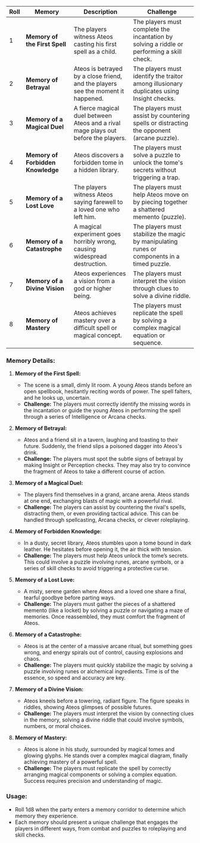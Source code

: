 | Roll | Memory                            | Description                                                                          | Challenge                                                                                   |
| ---- | --------------------------------- | ------------------------------------------------------------------------------------ | ------------------------------------------------------------------------------------------- |
| 1    | **Memory of the First Spell**     | The players witness Ateos casting his first spell as a child.                      | The players must complete the incantation by solving a riddle or performing a skill check.  |
| 2    | **Memory of Betrayal**            | Ateos is betrayed by a close friend, and the players see the moment it happened.   | The players must identify the traitor among illusionary duplicates using Insight checks.    |
| 3    | **Memory of a Magical Duel**      | A fierce magical duel between Ateos and a rival mage plays out before the players. | The players must assist by countering spells or distracting the opponent (arcane puzzle).   |
| 4    | **Memory of Forbidden Knowledge** | Ateos discovers a forbidden tome in a hidden library.                              | The players must solve a puzzle to unlock the tome's secrets without triggering a trap.     |
| 5    | **Memory of a Lost Love**         | The players witness Ateos saying farewell to a loved one who left him.             | The players must help Ateos move on by piecing together a shattered memento (puzzle).     |
| 6    | **Memory of a Catastrophe**       | A magical experiment goes horribly wrong, causing widespread destruction.            | The players must stabilize the magic by manipulating runes or components in a timed puzzle. |
| 7    | **Memory of a Divine Vision**     | Ateos experiences a vision from a god or higher being.                             | The players must interpret the vision through clues to solve a divine riddle.               |
| 8    | **Memory of Mastery**             | Ateos achieves mastery over a difficult spell or magical concept.                  | The players must replicate the spell by solving a complex magical equation or sequence.     |

### Memory Details:

1. **Memory of the First Spell:** 
   - The scene is a small, dimly lit room. A young Ateos stands before an open spellbook, hesitantly reciting words of power. The spell falters, and he looks up, uncertain.
   - **Challenge:** The players must correctly identify the missing words in the incantation or guide the young Ateos in performing the spell through a series of Intelligence or Arcana checks.

2. **Memory of Betrayal:**
   - Ateos and a friend sit in a tavern, laughing and toasting to their future. Suddenly, the friend slips a poisoned dagger into Ateos's drink.
   - **Challenge:** The players must spot the subtle signs of betrayal by making Insight or Perception checks. They may also try to convince the fragment of Ateos to take a different course of action.

3. **Memory of a Magical Duel:**
   - The players find themselves in a grand, arcane arena. Ateos stands at one end, exchanging blasts of magic with a powerful rival.
   - **Challenge:** The players can assist by countering the rival's spells, distracting them, or even providing tactical advice. This can be handled through spellcasting, Arcana checks, or clever roleplaying.

4. **Memory of Forbidden Knowledge:**
   - In a dusty, secret library, Ateos stumbles upon a tome bound in dark leather. He hesitates before opening it, the air thick with tension.
   - **Challenge:** The players must help Ateos unlock the tome’s secrets. This could involve a puzzle involving runes, arcane symbols, or a series of skill checks to avoid triggering a protective curse.

5. **Memory of a Lost Love:**
   - A misty, serene garden where Ateos and a loved one share a final, tearful goodbye before parting ways.
   - **Challenge:** The players must gather the pieces of a shattered memento (like a locket) by solving a puzzle or navigating a maze of memories. Once reassembled, they must comfort the fragment of Ateos.

6. **Memory of a Catastrophe:**
   - Ateos is at the center of a massive arcane ritual, but something goes wrong, and energy spirals out of control, causing explosions and chaos.
   - **Challenge:** The players must quickly stabilize the magic by solving a puzzle involving runes or alchemical ingredients. Time is of the essence, so speed and accuracy are key.

7. **Memory of a Divine Vision:**
   - Ateos kneels before a towering, radiant figure. The figure speaks in riddles, showing Ateos glimpses of possible futures.
   - **Challenge:** The players must interpret the vision by connecting clues in the memory, solving a divine riddle that could involve symbols, numbers, or moral choices.

8. **Memory of Mastery:**
   - Ateos is alone in his study, surrounded by magical tomes and glowing glyphs. He stands over a complex magical diagram, finally achieving mastery of a powerful spell.
   - **Challenge:** The players must replicate the spell by correctly arranging magical components or solving a complex equation. Success requires precision and understanding of magic.

### Usage:
- Roll 1d8 when the party enters a memory corridor to determine which memory they experience.
- Each memory should present a unique challenge that engages the players in different ways, from combat and puzzles to roleplaying and skill checks.